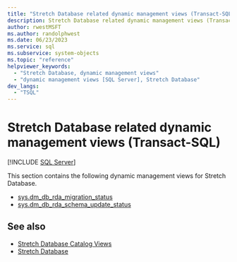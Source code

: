 ```yaml
---
title: "Stretch Database related dynamic management views (Transact-SQL)"
description: Stretch Database related dynamic management views (Transact-SQL)
author: rwestMSFT
ms.author: randolphwest
ms.date: 06/23/2023
ms.service: sql
ms.subservice: system-objects
ms.topic: "reference"
helpviewer_keywords:
  - "Stretch Database, dynamic management views"
  - "dynamic management views [SQL Server], Stretch Database"
dev_langs:
  - "TSQL"
---
```

# Stretch Database related dynamic management views (Transact-SQL)

[!INCLUDE [SQL Server](../../includes/applies-to-version/sqlserver.md)]

This section contains the following dynamic management views for Stretch Database.

- [sys.dm_db_rda_migration_status](stretch-database-sys-dm-db-rda-migration-status.md)
- [sys.dm_db_rda_schema_update_status](stretch-database-sys-dm-db-rda-schema-update-status.md)

## See also

- [Stretch Database Catalog Views](../system-catalog-views/stretch-database-catalog-views-sys-remote-data-archive-tables.md)
- [Stretch Database](../../sql-server/stretch-database/stretch-database.md)
